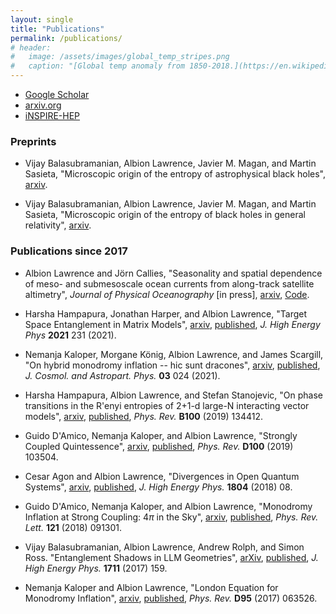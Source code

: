 ```yaml
---
layout: single
title: "Publications"
permalink: /publications/
# header:
#   image: /assets/images/global_temp_stripes.png
#   caption: "[Global temp anomaly from 1850-2018.](https://en.wikipedia.org/wiki/Warming_stripes)"
---
```


- [Google Scholar](https://scholar.google.com/citations?hl=en&user=kyenQWsAAAAJ&view_op=list_works&sortby=pubdate)
- [arxiv.org](https://arxiv.org/search/?query=Lawrence%2C+Albion&searchtype=author&abstracts=show&order=-announced_date_first&size=50)
- [iNSPIRE-HEP](https://inspirehep.net/literature?sort=mostrecent&size=25&page=1&q=ea%20albion%20lawrence%20or%20ea%20albion%20e%20lawrence)

### Preprints

- Vijay Balasubramanian, Albion Lawrence, Javier M. Magan, and Martin Sasieta, "Microscopic origin of the entropy of astrophysical black holes", [arxiv](https://arxiv.org/abs/2212.08623). 

- Vijay Balasubramanian, Albion Lawrence, Javier M. Magan, and Martin Sasieta, "Microscopic origin of the entropy of black holes in general relativity", [arxiv](https://arxiv.org/abs/2212.02447).

### Publications since 2017

- Albion Lawrence and J&ouml;rn Callies, "Seasonality and spatial dependence of meso- and submesoscale ocean
  currents from along-track satellite altimetry", *Journal of Physical Oceanography* [in press], [arxiv](https://arxiv.org/abs/2201.09136), [Code](https://github.com/albionlawrence/sm-seasonality).

- Harsha Hampapura, Jonathan Harper, and Albion Lawrence, "Target Space Entanglement in Matrix Models", 
[arxiv](https://arxiv.org/abs/2012.15683), [published](https://link.springer.com/article/10.1007%2FJHEP10%282021%29231),
*J. High Energy Phys* **2021** 231 (2021).

- Nemanja Kaloper, Morgane K&ouml;nig, Albion Lawrence, and James Scargill, "On hybrid monodromy inflation -- hic sunt dracones", 
[arxiv](https://arxiv.org/abs/2006.13960), [published](https://iopscience.iop.org/article/10.1088/1475-7516/2021/03/024),
*J. Cosmol. and Astropart. Phys.* **03** 024 (2021).

- Harsha Hampapura, Albion Lawrence, and Stefan Stanojevic, "On phase transitions in the R\'enyi entropies of 2+1-d large-N interacting vector models", [arxiv](https://arxiv.org/abs/1811.04109), [published](https://journals.aps.org/prb/abstract/10.1103/PhysRevB.100.134412), *Phys. Rev.* **B100** (2019) 134412.

- Guido D'Amico, Nemanja Kaloper, and Albion Lawrence, "Strongly Coupled Quintessence", [arxiv](https://arxiv.org/abs/1809.05109), 
[published](https://journals.aps.org/prd/abstract/10.1103/PhysRevD.100.103504), *Phys. Rev.* **D100** (2019) 103504.

- Cesar Agon and Albion Lawrence, "Divergences in Open Quantum Systems", [arxiv](https://arxiv.org/abs/1709.10095), 
[published](https://link.springer.com/article/10.1007%2FJHEP04%282018%29008), *J. High Energy Phys.* **1804** (2018) 08.

- Guido D'Amico, Nemanja Kaloper, and Albion Lawrence, "Monodromy Inflation at Strong Coupling: $4\pi$ in the Sky", 
[arxiv](https://arxiv.org/abs/1709.07014), [published](https://journals.aps.org/prl/abstract/10.1103/PhysRevLett.121.091301),
*Phys. Rev. Lett.* **121** (2018) 091301.

- Vijay Balasubramanian, Albion Lawrence, Andrew Rolph, and Simon Ross. "Entanglement Shadows in LLM Geometries", 
[arXiv](https://arxiv.org/abs/1704.03448),  [published](https://link.springer.com/article/10.1007%2FJHEP11%282017%29159),
*J. High Energy Phys.* **1711** (2017) 159.

- Nemanja Kaloper and Albion Lawrence, "London Equation for Monodromy Inflation", [arxiv](https://arxiv.org/abs/1607.06105),
[published](https://journals.aps.org/prd/abstract/10.1103/PhysRevD.95.063526),
*Phys. Rev.* **D95** (2017) 063526.

